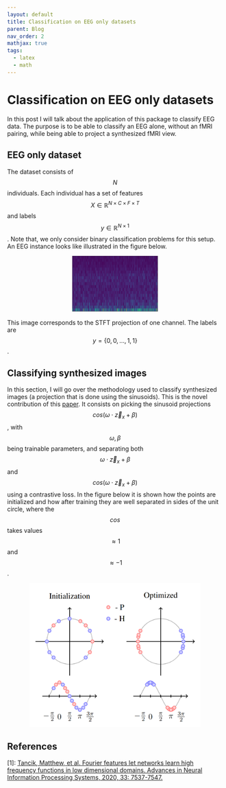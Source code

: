 ```yaml
---
layout: default
title: Classification on EEG only datasets
parent: Blog
nav_order: 2
mathjax: true
tags: 
  - latex
  - math
---
```



# Classification on EEG only datasets

In this post I will talk about the application of this package to classify EEG data. The purpose is to be able to classify an EEG alone, without an fMRI pairing, while being able to project a synthesized fMRI view.

## EEG only dataset

The dataset consists of $$N$$ individuals. Each individual has a set of features $$X \in \mathbb{R}^{N \times C\times F\times T}$$ and labels $$y \in \mathbb{R}^{N \times 1}$$. Note that, we only consider binary classification problems for this setup. An EEG instance looks like illustrated in the figure below.

<p align="center">
	<img src="./figures/eeg_stft.png" width="200"/>
</p>

This image corresponds to the STFT projection of one channel. The labels are $$y = \{0, 0, \dots, 1, 1\}$$.

## Classifying synthesized images

In this section, I will go over the methodology used to classify synthesized images (a projection that is done using the sinusoids). This is the novel contribution of this [paper](). It consists on picking the sinusoid projections $$cos(\omega \cdot \vec{z}_x + \beta)$$, with $$\omega,\beta$$ being trainable parameters, and separating both $$\omega \cdot \vec{z}_x + \beta$$ and $$cos(\omega \cdot \vec{z}_x + \beta)$$ using a contrastive loss. In the figure below it is shown how the points are initialized and how after training they are well separated in sides of the unit circle, where the $$cos$$ takes values $$\approx 1$$ and $$\approx -1$$.

<p align="center">
	<img src="./figures/contrastive_optimization.png" width="400"/>
</p>

## References

\[1\]: [Tancik, Matthew, et al. Fourier features let networks learn high frequency functions in low dimensional domains. Advances in Neural Information Processing Systems, 2020, 33: 7537-7547.](https://arxiv.org/abs/2006.10739)